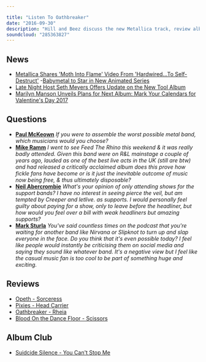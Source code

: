 ```yaml
---

title: "Listen To Oathbreaker"
date: "2016-09-30"
description: "Hill and Beez discuss the new Metallica track, review albums from Opeth, The Pixies, Oathbreaker and Blood On The pissing Dancefloor, there's some Nirvana chat, BABYMETAL get a cartoon and Album Club is on Suicide Silence's You Can't Stop Me."
soundcloud: "285363827"
---
```


## News

- [Metallica Shares 'Moth Into Flame' Video From 'Hardwired...To Self-Destruct'](http://www.billboard.com/articles/columns/rock/7518994/metallica-moth-into-flame-video-hardwired-to-self-destruct)
-[Babymetal to Star in New Animated Series](http://www.billboard.com/articles/news/7526441/babymetal-animated-series-warner-bros)
- [Late Night Host Seth Meyers Offers Update on the New Tool Album](http://www.metalsucks.net/2016/09/27/late-night-host-seth-meyers-offers-update-new-tool-album/)
- [Marilyn Manson Unveils Plans for Next Album: Mark Your Calendars for Valentine's Day 2017](http://www.billboard.com/articles/columns/rock/7445721/marilyn-manson-say10-new-album-2017-video-interview)


## Questions

- **[Paul McKeown](https://www.facebook.com/thatsnotmetalpodcast/posts/1964003260492875?comment_id=1964015527158315&comment_tracking=%7B%22tn%22%3A%22R9%22%7D)**
*If you were to assemble the worst possible metal band, which musicians would you choose?*
- **[Mike Ramm](https://www.facebook.com/thatsnotmetalpodcast/posts/1964003260492875?comment_id=1964034137156454&comment_tracking=%7B%22tn%22%3A%22R9%22%7D)**
*I went to see Feed The Rhino this weekend & it was really badly attended. Given this band were on R&L mainstage a couple of years ago, lauded as one of the best live acts in the UK (still are btw) and had released a critically acclaimed album does this prove how fickle fans have become or is it just the inevitable outcome of music now being free, & thus ultimately disposable?*
- **[Neil Abercrombie](https://www.facebook.com/thatsnotmetalpodcast/posts/1964003260492875?comment_id=1964064957153372&comment_tracking=%7B%22tn%22%3A%22R9%22%7D)**
*What's your opinion of only attending shows for the support bands? I have no interest in seeing pierce the veil, but am tempted by Creeper and letlive. as supports. I would personally feel guilty about paying for a show, only to leave before the headliner, but how would you feel over a bill with weak headliners but amazing supports?*
- **[Mark Sturla](https://www.facebook.com/thatsnotmetalpodcast/posts/1964003260492875?comment_id=1964069477152920&comment_tracking=%7B%22tn%22%3A%22R9%22%7D)**
*You've said countless times on the podcast that you're waiting for another band like Nirvana or Slipknot to turn up and slap everyone in the face. Do you think that it's even possible today? I feel like people would instantly be criticising them on social media and saying they sound like whatever band. It's a negative view but I feel like the casual music fan is too cool to be part of something huge and exciting.*

## Reviews

- [Opeth - Sorceress](https://itunes.apple.com/gb/album/sorceress/id1138311015)
- [Pixies - Head Carrier](https://itunes.apple.com/gb/album/head-carrier/id1127912264)
- [Oathbreaker - Rheia](https://itunes.apple.com/gb/album/rheia/id1135230446)
- [Blood On the Dance Floor - Scissors](https://itunes.apple.com/gb/album/scissors/id1111496961)


## Album Club

- [Suidcide Silence - You Can't Stop Me](https://itunes.apple.com/gb/album/you-cant-stop-me-special-edition/id884497639)
